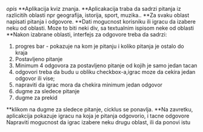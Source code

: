 _opis_
**Aplikacija kviz znanja.
**Aplicakacija traba da sadrzi pitanja iz razlicitih oblasti npr geografija, istorija, sport, muzika..
**Za svaku oblast napisati pitanja i odgovore.
**Dati mogucnost korisniku ili igracu da izabere neku od oblasti.
Moze to biti neki div, sa textualnim ispisom neke od oblasti
**Nakon izabrane oblasti, interfejs za odgovore treba da sadrzi:
1. progres bar - pokazuje na kom je pitanju i koliko pitanja je ostalo do kraja
2. Postavljeno pitanje
3. Minimum 4 odgovora  za postavljeno pitanje od kojih je samo jedan tacan
4. odgovori treba da budu u obliku checkbox-a,igrac moze da cekira jedan odgovor ili vise;
5. napraviti da igrac mora da chekira minimum jedan odgovor
6. dugme za sledece pitanje
7. dugme za prekid

**klikom na dugme za sledece pitanje, cicklus  se ponavlja.
**Na zavretku, aplicakcija pokazuje igracu na koja je pitanja odgovorio, i tacne odgovore
Napraviti mogucnost da igrac izabere neku drugu oblast, ili da ponovi istu


